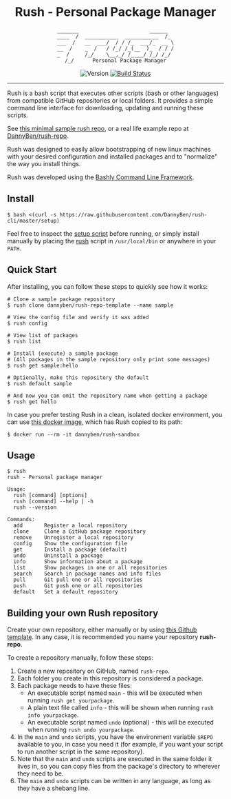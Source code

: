 <div align='center'>

Rush - Personal Package Manager
==================================================

```
_______                       ______  
____  /  ___________  ___________  /_ 
___  /   __  ___/  / / /_  ___/_  __ \
__  /    _  /   / /_/ /_(__  )_  / / /
_  /     /_/    \__,_/ /____/ /_/ /_/ 
/_/      Personal Package Manager
```

![Version](https://img.shields.io/badge/version-0.3.6-blue.svg)
[![Build Status](https://travis-ci.com/DannyBen/rush-cli.svg?branch=master)](https://travis-ci.com/DannyBen/rush-cli)

</div>

---

Rush is a bash script that executes other scripts (bash or other languages)
from compatible GitHub repositories or local folders. It provides a simple
command line interface for downloading, updating and running these scripts.

See [this minimal sample rush repo][sample], or a real life example
repo at [DannyBen/rush-repo][dannyben-repo].

Rush was designed to easily allow bootstrapping of new linux machines with 
your desired configuration and installed packages and to "normalize" the way
you install things.

Rush was developed using the [Bashly Command Line Framework][bashly].


Install
--------------------------------------------------

    $ bash <(curl -s https://raw.githubusercontent.com/DannyBen/rush-cli/master/setup)

Feel free to inspect the [setup script](setup) before running, or simply
install manually by placing the [rush](rush) script in `/usr/local/bin` or
anywhere in your `PATH`.


Quick Start
--------------------------------------------------

After installing, you can follow these steps to quickly see how it works:

```shell
# Clone a sample package repository
$ rush clone dannyben/rush-repo-template --name sample

# View the config file and verify it was added
$ rush config

# View list of packages
$ rush list

# Install (execute) a sample package
# (All packages in the sample repository only print some messages)
$ rush get sample:hello 

# Optionally, make this repository the default
$ rush default sample

# And now you can omit the repository name when getting a package
$ rush get hello
```

In case you prefer testing Rush in a clean, isolated docker environment, you
can use [this docker image][docker-sandbox], which has Rush copied to its path:

    $ docker run --rm -it dannyben/rush-sandbox


Usage
--------------------------------------------------

```shell
$ rush
rush - Personal package manager

Usage:
  rush [command] [options]
  rush [command] --help | -h
  rush --version

Commands:
  add       Register a local repository
  clone     Clone a GitHub package repository
  remove    Unregister a local repository
  config    Show the configuration file
  get       Install a package (default)
  undo      Uninstall a package
  info      Show information about a package
  list      Show packages in one or all repositories
  search    Search in package names and info files
  pull      Git pull one or all repositories
  push      Git push one or all repositories
  default   Set a default repository

```



Building your own Rush repository
--------------------------------------------------

Create your own repository, either manually or by using
[this Github template][sample]. In any case, it is recommended you name your 
repository **rush-repo**.

To create a repository manually, follow these steps:

1. Create a new repository on GitHub, named `rush-repo`.
2. Each folder you create in this repository is considered a package.
3. Each package needs to have these files:
   - An executable script named `main` - this will be executed when running
     `rush get yourpackage`.
   - A plain text file called `info` - this will be shown when running
     `rush info yourpackage`.
   - An executable script named `undo` (optional) - this will be executed 
     when running `rush undo yourpackage`.
4. In the `main` and `undo` scripts, you have the environment variable
   `$REPO` available to you, in case you need it (for example, if you want
   your script to run another script in the same repository).
5. Note that the `main` and `undo` scripts are executed in the same folder it
   lives in, so you can copy files from the package's directory to wherever
   they need to be.
6. The `main` and `undo` scripts can be written in any language, as long as
   they have a shebang line.


[sample]: https://github.com/DannyBen/rush-repo-template
[dannyben-repo]: https://github.com/dannyben/rush-repo
[bashly]: https://github.com/dannyben/bashly
[docker-sandbox]: https://github.com/DannyBen/docker-rush-sandbox


